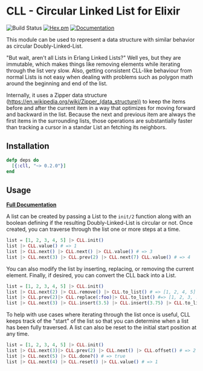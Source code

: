 # CLL - Circular Linked List for Elixir

![Build Status](https://github.com/pkinney/cll/actions/workflows/ci.yaml/badge.svg)
[![Hex.pm](https://img.shields.io/hexpm/v/cll.svg)](https://hex.pm/packages/cll)
[![Documentation](https://img.shields.io/badge/documentation-gray)](https://hexdocs.pm/cll)

This module can be used to represent a data structure with similar behavior
as circular Doubly-Linked-List.

"But wait, aren't all Lists in Erlang Linked Lists?"  Well yes, but they
are immutable, which makes things like removing elements while iterating
through the list very slow.  Also, getting consistent CLL-like behaviour
from normal Lists is not easy when dealing with problems such as polygon
math around the beginning and end of the list.

Internally, it uses a Zipper data structure
(https://en.wikipedia.org/wiki/Zipper_(data_structure))
to keep the items before and
after the current item in a way that optimizes for moving forward and
backward in the list.  Because the next and previous item are always the
first items in the surrounding lists, those operations are substantially
faster than tracking a cursor in a standar List an fetching its neighbors.

## Installation

```elixir
defp deps do
  [{:cll, "~> 0.2.0"}]
end
```

## Usage

**[Full Documentation](https://hexdocs.pm/cll/CLL.html)**

A list can be created by passing a List to the `init/2` function along with
an boolean defining if the resulting Doubly-Linked-List is circular or not.
Once created, you can traverse through the list one or more steps at a time.

```elixir
list = [1, 2, 3, 4, 5] |> CLL.init()
list |> CLL.value() # => 1
list |> CLL.next() |> CLL.next() |> CLL.value() # => 3
list |> CLL.next(3) |> CLL.prev(2) |> CLL.next(7) CLL.value() # => 4
```

You can also modify the list by inserting, replacing, or removing the current
element.  Finally, if desired, you can convert the CLL back into a List.

```elixir
list = [1, 2, 3, 4, 5] |> CLL.init()
list |> CLL.next(2) |> CLL.remove() |> CLL.to_list() # => [1, 2, 4, 5]
list |> CLL.prev(2)|> CLL.replace(:foo)|> CLL.to_list() #=> [1, 2, 3, :foo, 5]
list |> CLL.next(3) |> CLL.insert(3.5) |> CLL.insert(3.75) |> CLL.to_list() # => [1, 2, 3, 3.5, 3.75, 4, 5]
```

To help with use cases where iterating through the list once is useful, CLL
keeps track of the "start" of the list so that you can determine when a list
has been fully traversed.  A list can also be reset to the initial start
position at any time.

```elixir
list = [1, 2, 3, 4, 5] |> CLL.init()
list |> CLL.next(3)|> CLL.prev(2) |> CLL.next() |> CLL.offset() # => 2
list |> CLL.next(5) |> CLL.done?() # => true
list |> CLL.next(4) |> CLL.reset() |> CLL.value() # => 1
```
